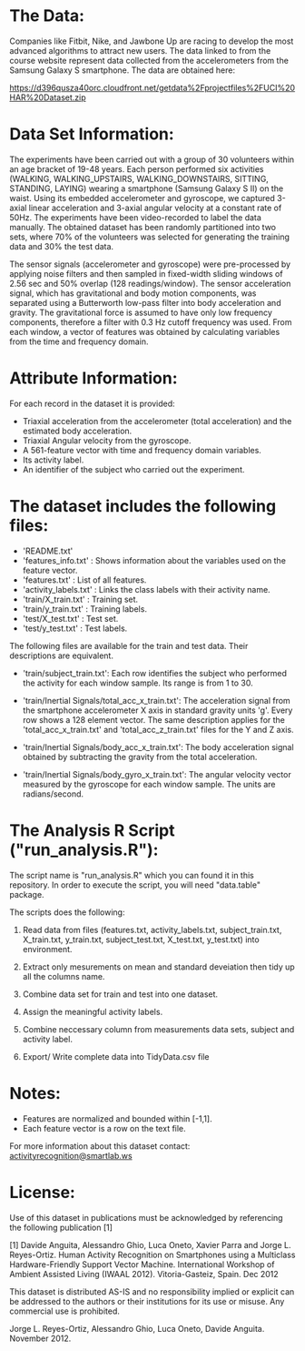 The Data:
========
Companies like Fitbit, Nike, and Jawbone Up are racing to develop the most advanced algorithms to attract new users. The data linked to from the course website represent data collected from the accelerometers from the Samsung Galaxy S smartphone. The data are obtained here:

https://d396qusza40orc.cloudfront.net/getdata%2Fprojectfiles%2FUCI%20HAR%20Dataset.zip

Data Set Information:
====================
The experiments have been carried out with a group of 30 volunteers within an age bracket of 19-48 years. Each person performed six activities (WALKING, WALKING_UPSTAIRS, WALKING_DOWNSTAIRS, SITTING, STANDING, LAYING) wearing a smartphone (Samsung Galaxy S II) on the waist. Using its embedded accelerometer and gyroscope, we captured 3-axial linear acceleration and 3-axial angular velocity at a constant rate of 50Hz. The experiments have been video-recorded to label the data manually. The obtained dataset has been randomly partitioned into two sets, where 70% of the volunteers was selected for generating the training data and 30% the test data.

The sensor signals (accelerometer and gyroscope) were pre-processed by applying noise filters and then sampled in fixed-width sliding windows of 2.56 sec and 50% overlap (128 readings/window). The sensor acceleration signal, which has gravitational and body motion components, was separated using a Butterworth low-pass filter into body acceleration and gravity. The gravitational force is assumed to have only low frequency components, therefore a filter with 0.3 Hz cutoff frequency was used. From each window, a vector of features was obtained by calculating variables from the time and frequency domain. 

Attribute Information:
======================
For each record in the dataset it is provided: 
- Triaxial acceleration from the accelerometer (total acceleration) and the estimated body acceleration. 
- Triaxial Angular velocity from the gyroscope. 
- A 561-feature vector with time and frequency domain variables. 
- Its activity label. 
- An identifier of the subject who carried out the experiment.


The dataset includes the following files:
========================================
- 'README.txt'
- 'features_info.txt'	: Shows information about the variables used on the feature vector.
- 'features.txt'	: List of all features.
- 'activity_labels.txt'	: Links the class labels with their activity name.
- 'train/X_train.txt'	: Training set.
- 'train/y_train.txt'	: Training labels.
- 'test/X_test.txt'	: Test set.
- 'test/y_test.txt'	: Test labels.

The following files are available for the train and test data. Their descriptions are equivalent. 

- 'train/subject_train.txt': Each row identifies the subject who performed the activity for each window sample. Its range is from 1 to 30. 

- 'train/Inertial Signals/total_acc_x_train.txt': The acceleration signal from the smartphone accelerometer X axis in standard gravity units 'g'. Every row shows a 128 element vector. The same description applies for the 'total_acc_x_train.txt' and 'total_acc_z_train.txt' files for the Y and Z axis. 

- 'train/Inertial Signals/body_acc_x_train.txt': The body acceleration signal obtained by subtracting the gravity from the total acceleration. 

- 'train/Inertial Signals/body_gyro_x_train.txt': The angular velocity vector measured by the gyroscope for each window sample. The units are radians/second. 


The Analysis R Script ("run_analysis.R"):
========================================
The script name is "run_analysis.R" which you can found it in this repository. In order to execute the script, you will need "data.table" package. 

The scripts does the following:

1.	Read data from files (features.txt, activity_labels.txt, subject_train.txt, X_train.txt, y_train.txt, subject_test.txt, X_test.txt, y_test.txt) into environment.

2.	Extract only mesurements on mean and standard deveiation then tidy up all the columns name.

3.	Combine data set for train and test into one dataset.

4.	Assign the meaningful activity labels.
5.	Combine neccessary column from measurements data sets, subject and activity label.

6.	Export/ Write complete data into TidyData.csv file



Notes: 
======
- Features are normalized and bounded within [-1,1].
- Each feature vector is a row on the text file.

For more information about this dataset contact: activityrecognition@smartlab.ws

License:
========
Use of this dataset in publications must be acknowledged by referencing the following publication [1] 

[1] Davide Anguita, Alessandro Ghio, Luca Oneto, Xavier Parra and Jorge L. Reyes-Ortiz. Human Activity Recognition on Smartphones using a Multiclass Hardware-Friendly Support Vector Machine. International Workshop of Ambient Assisted Living (IWAAL 2012). Vitoria-Gasteiz, Spain. Dec 2012

This dataset is distributed AS-IS and no responsibility implied or explicit can be addressed to the authors or their institutions for its use or misuse. Any commercial use is prohibited.

Jorge L. Reyes-Ortiz, Alessandro Ghio, Luca Oneto, Davide Anguita. November 2012.

